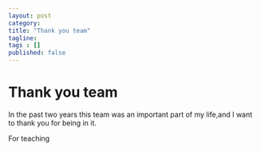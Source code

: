 ```yaml
---
layout: post 
category: 
title: "Thank you team"
tagline: 
tags : [] 
published: false
---
```


# Thank you team

In the past two years this team was an important part of my life,and I want to thank you for being in it. 

For teaching
